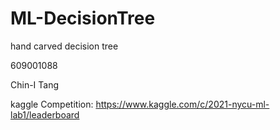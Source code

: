 # ML-DecisionTree

hand carved decision tree

609001088

Chin-I Tang

kaggle Competition:
https://www.kaggle.com/c/2021-nycu-ml-lab1/leaderboard
